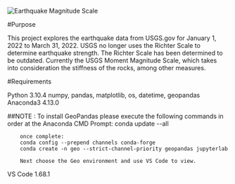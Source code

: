 
![Earthquake Magnitude Scale](https://i.cbc.ca/1.1877835.1380772347!/httpImage/image.jpg_gen/derivatives/original_780/earthquake-magnitude.jpg)



#Purpose

This project explores the earthquake data from USGS.gov for January 1, 2022 to March 31, 2022.  USGS no longer uses the Richter Scale to determine earthquake strength.  The Richter Scale has been determined to be outdated.  Currently the USGS Moment Magnitude Scale, which takes into consideration the stiffness of the rocks, among other measures.     


#Requirements

Python 3.10.4
    numpy, pandas, matplotlib, os, datetime, geopandas
Anaconda3 4.13.0
    
##NOTE :  To install GeoPandas please execute the following commands in order at the Anaconda CMD Prompt:
        conda update --all

        once complete:
        conda config --prepend channels conda-forge
        conda create -n geo --strict-channel-priority geopandas jupyterlab

        Next choose the Geo environment and use VS Code to view.

VS Code 1.68.1        